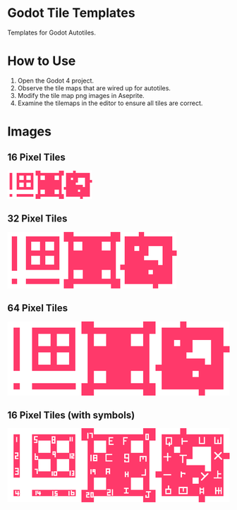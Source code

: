 # Godot Tile Templates

Templates for Godot Autotiles.

# How to Use

1. Open the Godot 4 project.
2. Observe the tile maps that are wired up for autotiles.
3. Modify the tile map png images in Aseprite.
4. Examine the tilemaps in the editor to ensure all tiles are correct. 

# Images

## 16 Pixel Tiles
![](./png_templates/16px.png)

## 32 Pixel Tiles
![](./png_templates/32px.png)

## 64 Pixel Tiles
![](./png_templates/64px.png)

## 16 Pixel Tiles (with symbols)
![](./png_templates/64px_symbols.png)
